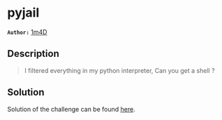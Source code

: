 # pyjail

**`Author:`** [1m4D](https://github.com/imadbourouche)

## Description

> I filtered everything in my python interpreter, Can you get a shell ?

## Solution

Solution of the challenge can be found [here](solution/).
